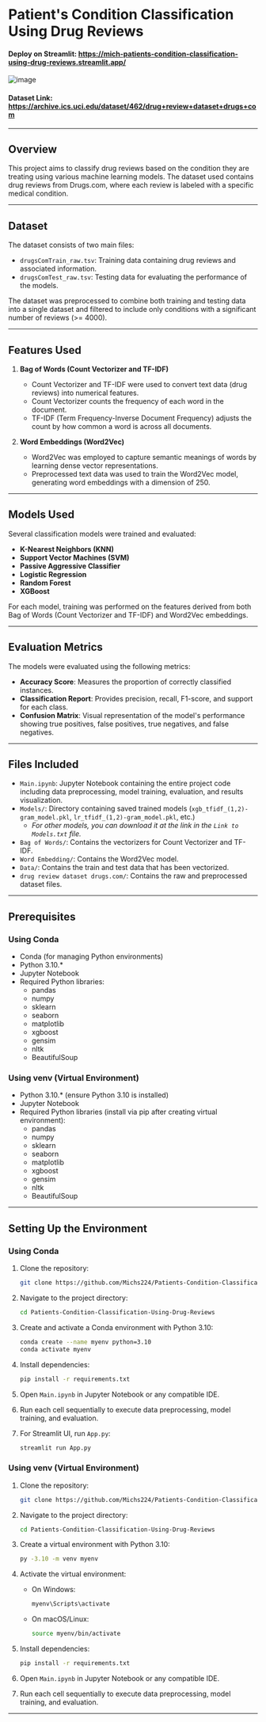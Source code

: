 # Patient's Condition Classification Using Drug Reviews
#### Deploy on Streamlit: https://mich-patients-condition-classification-using-drug-reviews.streamlit.app/
![image](https://github.com/Michs224/Patients-Condition-Classification-Using-Drug-Reviews/assets/128117104/1e01cb36-d59b-45d6-bacf-d5d6dbcd56f2)
#### Dataset Link: https://archive.ics.uci.edu/dataset/462/drug+review+dataset+drugs+com

---

## Overview

This project aims to classify drug reviews based on the condition they are treating using various machine learning models. The dataset used contains drug reviews from Drugs.com, where each review is labeled with a specific medical condition.

---

## Dataset

The dataset consists of two main files:
- `drugsComTrain_raw.tsv`: Training data containing drug reviews and associated information.
- `drugsComTest_raw.tsv`: Testing data for evaluating the performance of the models.

The dataset was preprocessed to combine both training and testing data into a single dataset and filtered to include only conditions with a significant number of reviews (>= 4000).

---

## Features Used

1. **Bag of Words (Count Vectorizer and TF-IDF)**
   - Count Vectorizer and TF-IDF were used to convert text data (drug reviews) into numerical features.
   - Count Vectorizer counts the frequency of each word in the document.
   - TF-IDF (Term Frequency-Inverse Document Frequency) adjusts the count by how common a word is across all documents.

2. **Word Embeddings (Word2Vec)**
   - Word2Vec was employed to capture semantic meanings of words by learning dense vector representations.
   - Preprocessed text data was used to train the Word2Vec model, generating word embeddings with a dimension of 250.

---

## Models Used

Several classification models were trained and evaluated:

- **K-Nearest Neighbors (KNN)**
- **Support Vector Machines (SVM)**
- **Passive Aggressive Classifier**
- **Logistic Regression**
- **Random Forest**
- **XGBoost**

For each model, training was performed on the features derived from both Bag of Words (Count Vectorizer and TF-IDF) and Word2Vec embeddings.

---

## Evaluation Metrics

The models were evaluated using the following metrics:
- **Accuracy Score**: Measures the proportion of correctly classified instances.
- **Classification Report**: Provides precision, recall, F1-score, and support for each class.
- **Confusion Matrix**: Visual representation of the model's performance showing true positives, false positives, true negatives, and false negatives.

---

## Files Included

- `Main.ipynb`: Jupyter Notebook containing the entire project code including data preprocessing, model training, evaluation, and results visualization.
- `Models/`: Directory containing saved trained models (`xgb_tfidf_(1,2)-gram_model.pkl`, `lr_tfidf_(1,2)-gram_model.pkl`, etc.)
  - _For other models, you can download it at the link in the `Link to Models.txt` file._
- `Bag of Words/`: Contains the vectorizers for Count Vectorizer and TF-IDF.
- `Word Embedding/`: Contains the Word2Vec model.
- `Data/`: Contains the train and test data that has been vectorized.
- `drug review dataset drugs.com/`: Contains the raw and preprocessed dataset files.

---

## Prerequisites

### Using Conda

- Conda (for managing Python environments)
- Python 3.10.*
- Jupyter Notebook
- Required Python libraries:
   - pandas
   - numpy
   - sklearn
   - seaborn
   - matplotlib
   - xgboost
   - gensim
   - nltk
   - BeautifulSoup

### Using venv (Virtual Environment)

- Python 3.10.* (ensure Python 3.10 is installed)
- Jupyter Notebook
- Required Python libraries (install via pip after creating virtual environment):
   - pandas
   - numpy
   - sklearn
   - seaborn
   - matplotlib
   - xgboost
   - gensim
   - nltk
   - BeautifulSoup

---

## Setting Up the Environment

### Using Conda

1. Clone the repository:
   ```bash
   git clone https://github.com/Michs224/Patients-Condition-Classification-Using-Drug-Reviews.git
   ```
2. Navigate to the project directory:
   ```bash
   cd Patients-Condition-Classification-Using-Drug-Reviews
   ```
3. Create and activate a Conda environment with Python 3.10:
   ```bash
   conda create --name myenv python=3.10
   conda activate myenv
   ```
4. Install dependencies:
   ```bash
   pip install -r requirements.txt
   ```
5. Open `Main.ipynb` in Jupyter Notebook or any compatible IDE.

6. Run each cell sequentially to execute data preprocessing, model training, and evaluation.

7. For Streamlit UI, run `App.py`:
   ```bash
   streamlit run App.py
   ```

### Using venv (Virtual Environment)

1. Clone the repository:
   ```bash
   git clone https://github.com/Michs224/Patients-Condition-Classification-Using-Drug-Reviews.git
   ```
2. Navigate to the project directory:
   ```bash
   cd Patients-Condition-Classification-Using-Drug-Reviews
   ```
3. Create a virtual environment with Python 3.10:
   ```bash
   py -3.10 -m venv myenv
   ```
4. Activate the virtual environment:
   - On Windows:
     ```bash
     myenv\Scripts\activate
     ```
   - On macOS/Linux:
     ```bash
     source myenv/bin/activate
     ```
5. Install dependencies:
   ```bash
   pip install -r requirements.txt
   ```
6. Open `Main.ipynb` in Jupyter Notebook or any compatible IDE.

7. Run each cell sequentially to execute data preprocessing, model training, and evaluation.

---
